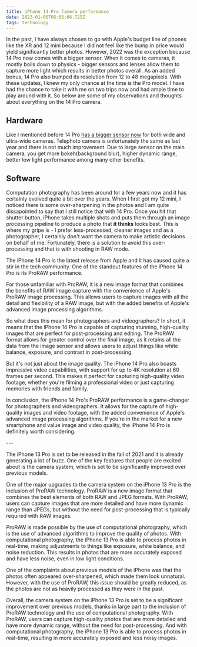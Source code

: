 ```yaml
---
title: iPhone 14 Pro Camera performance
date: 2023-01-06T05:05:06.725Z
tags: technology
---
```

In the past, I have always chosen to go with Apple's budget line of phones like the XR and 12 mini because I did not feel like the bump in price would yield significantly better photos. However, 2022 was the exception because 14 Pro now comes with a bigger sensor. When it comes to cameras, it mostly boils down to physics - bigger sensors and lenses allow them to capture more light which results in better photos overall. As an added bonus, 14 Pro also bumped its resolution from 12 to 48 megapixels. With these updates, I knew my only chance at the time is the Pro model. I have had the chance to take it with me on two trips now and had ample time to play around with it. So below are some of my observations and thoughts about everything on the 14 Pro camera.

## Hardware

Like I mentioned before 14 Pro [has a bigger sensor now](https://www.techinsights.com/blog/apple-iphone-14-image-sensor-preliminary-analysis) for both wide and ultra-wide cameras. Telephoto camera is unfortunately the same as last year and there is not much improvement. Due to large sensor on the main camera, you get more bokeh(background blur), higher dynamic range, better low light performance among many other benefits.

## Software

Computation photography has been around for a few years now and it has certainly evolved quite a bit over the years. When I first got my 12 mini, I noticed there is some over-sharpening in the photos and I am quite dissapointed to say that I still notice that with 14 Pro. Once you hit that shutter button, iPhone takes multiple shots and puts them through an image processing pipeline to produce a photo that **it thinks** looks best. This is where my gripe is - I prefer less-processed, cleaner images and as a photographer, I certainly don't want the camera to make artistic decisions on behalf of me. Fortunately, there is a solution to avoid this over-processing and that is with shooting in RAW mode.




The iPhone 14 Pro is the latest release from Apple and it has caused quite a stir in the tech community. One of the standout features of the iPhone 14 Pro is its ProRAW performance.

For those unfamiliar with ProRAW, it is a new image format that combines the benefits of RAW image capture with the convenience of Apple's ProRAW image processing. This allows users to capture images with all the detail and flexibility of a RAW image, but with the added benefits of Apple's advanced image processing algorithms.

So what does this mean for photographers and videographers? In short, it means that the iPhone 14 Pro is capable of capturing stunning, high-quality images that are perfect for post-processing and editing. The ProRAW format allows for greater control over the final image, as it retains all the data from the image sensor and allows users to adjust things like white balance, exposure, and contrast in post-processing.

But it's not just about the image quality. The iPhone 14 Pro also boasts impressive video capabilities, with support for up to 4K resolution at 60 frames per second. This makes it perfect for capturing high-quality video footage, whether you're filming a professional video or just capturing memories with friends and family.

In conclusion, the iPhone 14 Pro's ProRAW performance is a game-changer for photographers and videographers. It allows for the capture of high-quality images and video footage, with the added convenience of Apple's advanced image processing algorithms. If you're in the market for a new smartphone and value image and video quality, the iPhone 14 Pro is definitely worth considering.



\---



The iPhone 13 Pro is set to be released in the fall of 2021 and it is already generating a lot of buzz. One of the key features that people are excited about is the camera system, which is set to be significantly improved over previous models.

One of the major upgrades to the camera system on the iPhone 13 Pro is the inclusion of ProRAW technology. ProRAW is a new image format that combines the best elements of both RAW and JPEG formats. With ProRAW, users can capture images that are more detailed and have more dynamic range than JPEGs, but without the need for post-processing that is typically required with RAW images.

ProRAW is made possible by the use of computational photography, which is the use of advanced algorithms to improve the quality of photos. With computational photography, the iPhone 13 Pro is able to process photos in real-time, making adjustments to things like exposure, white balance, and noise reduction. This results in photos that are more accurately exposed and have less noise, even in low light conditions.

One of the complaints about previous models of the iPhone was that the photos often appeared over-sharpened, which made them look unnatural. However, with the use of ProRAW, this issue should be greatly reduced, as the photos are not as heavily processed as they were in the past.

Overall, the camera system on the iPhone 13 Pro is set to be a significant improvement over previous models, thanks in large part to the inclusion of ProRAW technology and the use of computational photography. With ProRAW, users can capture high-quality photos that are more detailed and have more dynamic range, without the need for post-processing. And with computational photography, the iPhone 13 Pro is able to process photos in real-time, resulting in more accurately exposed and less noisy images.